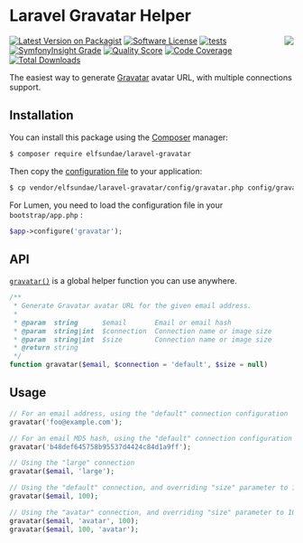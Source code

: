 # Laravel Gravatar Helper

<img align="right" src="https://secure.gravatar.com/avatar/00000000000000000000000000000000">

[![Latest Version on Packagist](https://img.shields.io/packagist/v/elfsundae/laravel-gravatar.svg?style=flat-square)](https://packagist.org/packages/elfsundae/laravel-gravatar)
[![Software License](https://img.shields.io/badge/license-MIT-brightgreen.svg?style=flat-square)](LICENSE.md)
[![tests](https://github.com/ElfSundae/laravel-gravatar/actions/workflows/tests.yml/badge.svg)](https://github.com/ElfSundae/laravel-gravatar/actions/workflows/tests.yml)
[![SymfonyInsight Grade](https://img.shields.io/symfony/i/grade/6e213f0f-e618-4ba5-b252-2575d18f21a9?style=flat-square)](https://insight.symfony.com/projects/6e213f0f-e618-4ba5-b252-2575d18f21a9)
[![Quality Score](https://img.shields.io/scrutinizer/g/ElfSundae/laravel-gravatar.svg?style=flat-square)](https://scrutinizer-ci.com/g/ElfSundae/laravel-gravatar)
[![Code Coverage](https://img.shields.io/scrutinizer/coverage/g/ElfSundae/laravel-gravatar/master.svg?style=flat-square)](https://scrutinizer-ci.com/g/ElfSundae/laravel-gravatar/?branch=master)
[![Total Downloads](https://img.shields.io/packagist/dt/elfsundae/laravel-gravatar.svg?style=flat-square)](https://packagist.org/packages/elfsundae/laravel-gravatar)

The easiest way to generate [Gravatar](https://gravatar.com) avatar URL, with multiple connections support.

## Installation

You can install this package using the [Composer](https://getcomposer.org) manager:

```sh
$ composer require elfsundae/laravel-gravatar
```

Then copy the [configuration file](config/gravatar.php) to your application:

```sh
$ cp vendor/elfsundae/laravel-gravatar/config/gravatar.php config/gravatar.php
```

For Lumen, you need to load the configuration file in your `bootstrap/app.php` :

```php
$app->configure('gravatar');
```

## API

[`gravatar()`](src/helpers.php) is a global helper function you can use anywhere.

```php
/**
 * Generate Gravatar avatar URL for the given email address.
 *
 * @param  string      $email       Email or email hash
 * @param  string|int  $connection  Connection name or image size
 * @param  string|int  $size        Connection name or image size
 * @return string
 */
function gravatar($email, $connection = 'default', $size = null)
```

## Usage

```php
// For an email address, using the "default" connection configuration
gravatar('foo@example.com');

// For an email MD5 hash, using the "default" connection configuration
gravatar('b48def645758b95537d4424c84d1a9ff');

// Using the "large" connection
gravatar($email, 'large');

// Using the "default" connection, and overriding "size" parameter to 100
gravatar($email, 100);

// Using the "avatar" connection, and overriding "size" parameter to 100
gravatar($email, 'avatar', 100);
gravatar($email, 100, 'avatar');
```
